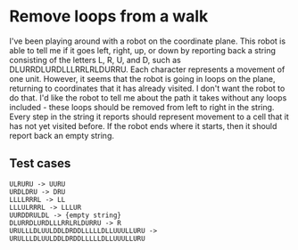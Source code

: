 # Remove loops from a walk

I've been playing around with a robot on the coordinate plane. This
robot is able to tell me if it goes left, right, up, or down by
reporting back a string consisting of the letters L, R, U, and D,
such as DLURRDLURDLLLRRLRLDURRU. Each character represents a movement
of one unit. However, it seems that the robot is going in loops on
the plane, returning to coordinates that it has already visited. I
don't want the robot to do that. I'd like the robot to tell me about
the path it takes without any loops included - these loops should
be removed from left to right in the string. Every step in the
string it reports should represent movement to a cell that it has
not yet visited before. If the robot ends where it starts, then it
should report back an empty string.

## Test cases

    ULRURU -> UURU
    URDLDRU -> DRU
    LLLLRRRL -> LL
    LLLULRRRL -> LLLUR
    UURDDRULDL -> {empty string}
    DLURRDLURDLLLRRLRLDURRU -> R
    URULLLDLUULDDLDRDDLLLLLDLLUUULLURU -> URULLLDLUULDDLDRDDLLLLLDLLUUULLURU

